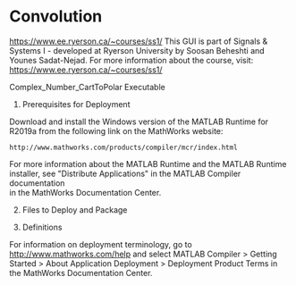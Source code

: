 # Convolution
https://www.ee.ryerson.ca/~courses/ss1/
This GUI is part of Signals & Systems I - developed at Ryerson University by Soosan Beheshti and Younes Sadat-Nejad.
For more information about the course, visit:
https://www.ee.ryerson.ca/~courses/ss1/

Complex_Number_CartToPolar Executable

1. Prerequisites for Deployment 

Download and install the Windows version of the MATLAB Runtime for R2019a 
from the following link on the MathWorks website:

    http://www.mathworks.com/products/compiler/mcr/index.html
   
For more information about the MATLAB Runtime and the MATLAB Runtime installer, see 
"Distribute Applications" in the MATLAB Compiler documentation  
in the MathWorks Documentation Center.

2. Files to Deploy and Package


3. Definitions

For information on deployment terminology, go to
http://www.mathworks.com/help and select MATLAB Compiler >
Getting Started > About Application Deployment >
Deployment Product Terms in the MathWorks Documentation
Center.
